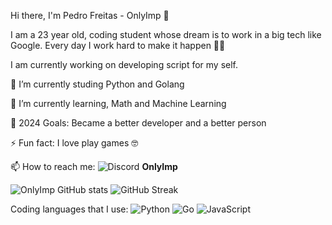 Hi there, I'm Pedro Freitas - OnlyImp 👋

I am a 23 year old, coding student whose dream is to work in a big tech like Google. Every day I work hard to make it happen 💪🏻

I am currently working on developing script for my self.

🔭 I’m currently studing Python and Golang 

🌱 I’m currently learning, Math and Machine Learning

🥅 2024 Goals: Became a better developer and a better person

⚡ Fun fact: I love play games 🤓

📫 How to reach me:
![Discord](https://img.shields.io/badge/Discord-7289DA?style=flat-square&logo=discord&logoColor=white) **OnlyImp**

![OnlyImp GitHub stats](https://github-readme-stats.vercel.app/api?username=OnlyImp&show_icons=true&theme=algumtema) 
![GitHub Streak](https://github-readme-streak-stats.herokuapp.com/?user=OnlyImp&theme=algumtema)


Coding languages that I use:
![Python](https://img.shields.io/badge/-Python-yellow?style=flat-square&logo=python) ![Go](https://img.shields.io/badge/-Go-blue?style=flat-square&logo=go) ![JavaScript](https://img.shields.io/badge/-JavaScript-yellow?style=flat-square&logo=javascript)


